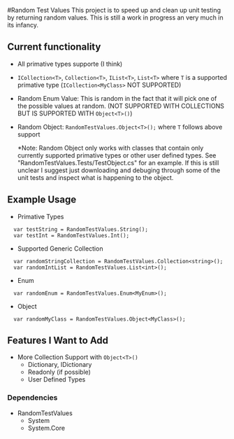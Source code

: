 #Random Test Values
This project is to speed up and clean up unit testing by returning random values.  This is still a work in progress an very much in its infancy.

## Current functionality
- All primative types supporte (I think)
- `ICollection<T>`, `Collection<T>`, `IList<T>`, `List<T>` where `T` is a supported primative type (`ICollection<MyClass>` NOT SUPPORTED)
- Random Enum Value:  This is random in the fact that it will pick one of the possible values at random.  (NOT SUPPORTED WITH COLLECTIONS BUT IS SUPPORTED WITH `Object<T>()`)
- Random Object: `RandomTestValues.Object<T>();` where `T` follows above support
  
  *Note: Random Object only works with classes that contain only currently supported primative types or other user defined types.  See "RandomTestValues.Tests/TestObject.cs" for an example.  If this is still unclear I suggest just downloading and debuging through some of the unit tests and inspect what is happening to the object.

## Example Usage
- Primative Types
```
  var testString = RandomTestValues.String();
  var testInt = RandomTestValues.Int();
```

- Supported Generic Collection
```
  var randomStringCollection = RandomTestValues.Collection<string>();
  var randomIntList = RandomTestValues.List<int>();
```

- Enum
```
  var randomEnum = RandomTestValues.Enum<MyEnum>();
```

- Object
```
  var randomMyClass = RandomTestValues.Object<MyClass>();
```

## Features I Want to Add
- More Collection Support with `Object<T>()`
  - Dictionary, IDictionary
  - Readonly (if possible)
  - User Defined Types

### Dependencies
- RandomTestValues
  - System
  - System.Core
